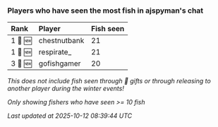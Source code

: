 ### Players who have seen the most fish in ajspyman's chat

| Rank    | Player       | Fish seen |
|:--------|:-------------|:----------|
| 1 🥇 🆕 | chestnutbank | 21        |
| 1 🥇 🆕 | respirate_   | 21        |
| 3 🥉 🆕 | gofishgamer  | 20        |

_This does not include fish seen through 🎁 gifts or through releasing to another player during the winter events!_

_Only showing fishers who have seen >= 10 fish_

_Last updated at 2025-10-12 08:39:44 UTC_